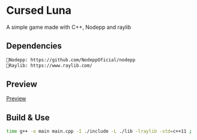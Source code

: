 # Cursed Luna
A simple game made with C++, Nodepp and raylib

## Dependencies
```bash
📌Nodepp: https://github.com/NodeppOficial/nodepp
📌Raylib: https://www.raylib.com/
```

## Preview
[Preview](https://github.com/user-attachments/assets/b09a8798-3dba-4e7b-9996-79415deead11)

## Build & Use
```bash
time g++ -o main main.cpp -I ./include -L ./lib -lraylib -std=c++11 ; ./main
```
